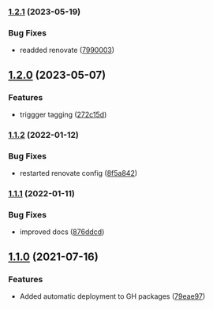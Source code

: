 ### [1.2.1](https://github.com/tfso/njs-tfso-extended-error/compare/v1.2.0...v1.2.1) (2023-05-19)

### Bug Fixes

-   readded renovate ([7990003](https://github.com/tfso/njs-tfso-extended-error/commit/7990003735325124d40705d4bb56c3441f3b6b99))

## [1.2.0](https://github.com/tfso/njs-tfso-extended-error/compare/v1.1.2...v1.2.0) (2023-05-07)

### Features

-   triggger tagging ([272c15d](https://github.com/tfso/njs-tfso-extended-error/commit/272c15dac7818e847cbfa0387a5820cb67c4149b))

### [1.1.2](https://github.com/tfso/njs-tfso-extended-error/compare/v1.1.1...v1.1.2) (2022-01-12)

### Bug Fixes

-   restarted renovate config ([8f5a842](https://github.com/tfso/njs-tfso-extended-error/commit/8f5a8420542c22a4510b6bcfcd392029fd6a16d3))

### [1.1.1](https://github.com/tfso/njs-tfso-extended-error/compare/v1.1.0...v1.1.1) (2022-01-11)

### Bug Fixes

-   improved docs ([876ddcd](https://github.com/tfso/njs-tfso-extended-error/commit/876ddcd8d8d7d446736a20ad950e343699e46e7d))

## [1.1.0](https://github.com/tfso/njs-tfso-extended-error/compare/79eae979ef23fd511993036fc394dd27132edd81...v1.1.0) (2021-07-16)

### Features

-   Added automatic deployment to GH packages ([79eae97](https://github.com/tfso/njs-tfso-extended-error/commit/79eae979ef23fd511993036fc394dd27132edd81))
